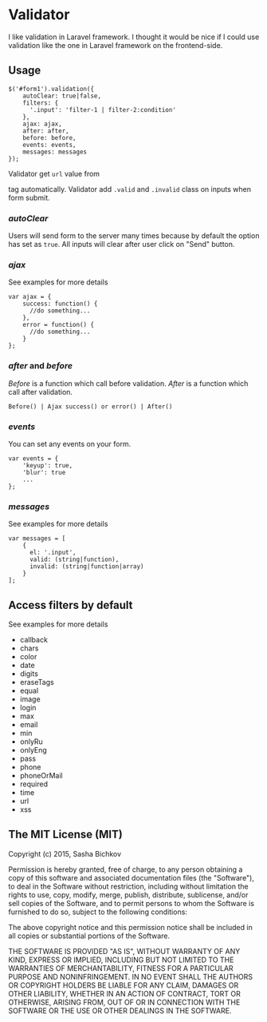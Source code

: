 # Validator
I like validation in Laravel framework. I thought it would be nice if I could use validation like the 
one in Laravel framework on the frontend-side.

## Usage
    $('#form1').validation({
        autoClear: true|false,
        filters: {
          '.input': 'filter-1 | filter-2:condition' 
        },
        ajax: ajax,
        after: after,
        before: before,
        events: events,
        messages: messages
    });

Validator get `url` value from <form> tag automatically.
Validator add `.valid` and `.invalid` class on inputs when form submit.

### _autoClear_ ###
Users will send form to the server many times because by default the option has set as `true`.
All inputs will clear after user click on "Send" button.

### _ajax_ ###
See examples for more details
  
    var ajax = {
        success: function() {
          //do something...
        },
        error = function() {
          //do something...
        }
    };

### _after_ and _before_ ###
_Before_ is a function which call before validation.
_After_ is a function which call after validation.

    Before() | Ajax success() or error() | After()

### _events_ ###
You can set any events on your form.
  
    var events = {
        'keyup': true,
        'blur': true
        ...
    };

### _messages_ ###
See examples for more details

    var messages = [
        {
          el: '.input',
          valid: (string|function),
          invalid: (string|function|array)
        }
    ];

## Access filters by default
See examples for more details

* callback
* chars
* color
* date
* digits
* eraseTags
* equal
* image
* login
* max
* email
* min
* onlyRu
* onlyEng
* pass
* phone
* phoneOrMail
* required
* time
* url
* xss

## The MIT License (MIT)
Copyright (c) 2015, Sasha Bichkov

Permission is hereby granted, free of charge, to any person obtaining a copy of this software and associated documentation files (the "Software"), to deal in the Software without restriction, including without limitation the rights to use, copy, modify, merge, publish, distribute, sublicense, and/or sell copies of the Software, and to permit persons to whom the Software is furnished to do so, subject to the following conditions:

The above copyright notice and this permission notice shall be included in all copies or substantial portions of the Software.

THE SOFTWARE IS PROVIDED "AS IS", WITHOUT WARRANTY OF ANY KIND, EXPRESS OR IMPLIED, INCLUDING BUT NOT LIMITED TO THE WARRANTIES OF MERCHANTABILITY, FITNESS FOR A PARTICULAR PURPOSE AND NONINFRINGEMENT. IN NO EVENT SHALL THE AUTHORS OR COPYRIGHT HOLDERS BE LIABLE FOR ANY CLAIM, DAMAGES OR OTHER LIABILITY, WHETHER IN AN ACTION OF CONTRACT, TORT OR OTHERWISE, ARISING FROM, OUT OF OR IN CONNECTION WITH THE SOFTWARE OR THE USE OR OTHER DEALINGS IN THE SOFTWARE.

